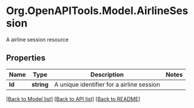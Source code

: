 # Org.OpenAPITools.Model.AirlineSession
A airline session resource

## Properties

Name | Type | Description | Notes
------------ | ------------- | ------------- | -------------
**Id** | **string** | A unique identifier for a airline session | 

[[Back to Model list]](../README.md#documentation-for-models) [[Back to API list]](../README.md#documentation-for-api-endpoints) [[Back to README]](../README.md)

